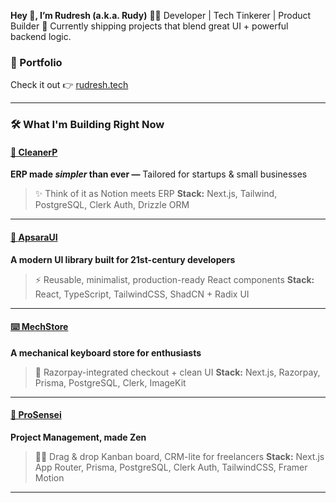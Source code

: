 **Hey 👋, I’m Rudresh (a.k.a. Rudy)**
👨‍💻 Developer | Tech Tinkerer | Product Builder
🚀 Currently shipping projects that blend great UI + powerful backend logic.

### 🔗 Portfolio

Check it out 👉 [rudresh.tech](https://www.rudresh.tech/)

---

### 🛠️ What I'm Building Right Now

#### [🧼 CleanerP](https://cleanerp.vercel.app/)

**ERP made *simpler* than ever —** Tailored for startups & small businesses

> ✨ Think of it as Notion meets ERP
> **Stack:** Next.js, Tailwind, PostgreSQL, Clerk Auth, Drizzle ORM

---

#### [🧰 ApsaraUI](https://apsaraui.vercel.app/)

**A modern UI library built for 21st-century developers**

> ⚡ Reusable, minimalist, production-ready React components
> **Stack:** React, TypeScript, TailwindCSS, ShadCN + Radix UI

---

#### [⌨️ MechStore](https://mech.vercel.app/)

**A mechanical keyboard store for enthusiasts**

> 🛒 Razorpay-integrated checkout + clean UI
> **Stack:** Next.js, Razorpay, Prisma, PostgreSQL, Clerk, ImageKit

---

#### [📁 ProSensei](https://prosensei.vercel.app/)

**Project Management, made Zen**

> 🧘‍♂️ Drag & drop Kanban board, CRM-lite for freelancers
> **Stack:** Next.js App Router, Prisma, PostgreSQL, Clerk Auth, TailwindCSS, Framer Motion

---

